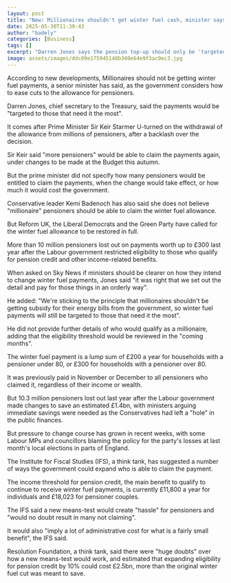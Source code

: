 ```yaml
---
layout: post
title: "New: Millionaires shouldn't get winter fuel cash, minister says"
date: 2025-05-30T11:39:43
author: "badely"
categories: [Business]
tags: []
excerpt: "Darren Jones says the pension top-up should only be 'targeted to those that need it the most'."
image: assets/images/ddc09e175945148b340e64e9f3ac9ec3.jpg
---
```


According to new developments, Millionaires should not be getting winter fuel payments, a senior minister has said, as the government considers how to ease cuts to the allowance for pensioners.

Darren Jones, chief secretary to the Treasury, said the payments would be "targeted to those that need it the most".

It comes after Prime Minister Sir Keir Starmer U-turned on the withdrawal of the allowance from millions of pensioners, after a backlash over the decision.

Sir Keir said "more pensioners" would be able to claim the payments again, under changes to be made at the Budget this autumn.

But the prime minister did not specify how many pensioners would be entitled to claim the payments, when the change would take effect, or how much it would cost the government.

Conservative leader Kemi Badenoch has also said she does not believe "millionaire" pensioners should be able to claim the winter fuel allowance.

But Reform UK, the Liberal Democrats and the Green Party have called for the winter fuel allowance to be restored in full.

More than 10 million pensioners lost out on payments worth up to £300 last year after the Labour government restricted eligibility to those who qualify for pension credit and other income-related benefits.

When asked on Sky News if ministers should be clearer on how they intend to change winter fuel payments, Jones said "it was right that we set out the detail and pay for those things in an orderly way".

He added: "We're sticking to the principle that millionaires shouldn't be getting subsidy for their energy bills from the government, so winter fuel payments will still be targeted to those that need it the most".

He did not provide further details of who would qualify as a millionaire, adding that the eligibility threshold would be reviewed in the "coming months". 

The winter fuel payment is a lump sum of £200 a year for households with a pensioner under 80, or £300 for households with a pensioner over 80.

It was previously paid in November or December to all pensioners who claimed it, regardless of their income or wealth.

But 10.3 million pensioners lost out last year after the Labour government made changes to save an estimated £1.4bn, with ministers arguing immediate savings were needed as the Conservatives had left a "hole" in the public finances.

But pressure to change course has grown in recent weeks, with some Labour MPs and councillors blaming the policy for the party's losses at last month's local elections in parts of England. 

The Institute for Fiscal Studies (IFS), a think tank, has suggested a number of ways the government could expand who is able to claim the payment.

The income threshold for pension credit, the main benefit to qualify to continue to receive winter fuel payments, is currently £11,800 a year for individuals and £18,023 for pensioner couples.

The IFS said a new means-test would create "hassle" for pensioners and "would no doubt result in many not claiming".

It would also "imply a lot of administrative cost for what is a fairly small benefit", the IFS said.

Resolution Foundation, a think tank, said there were "huge doubts" over how a new means-test would work, and estimated that expanding eligibility for pension credit by 10% could cost £2.5bn, more than the original winter fuel cut was meant to save.

